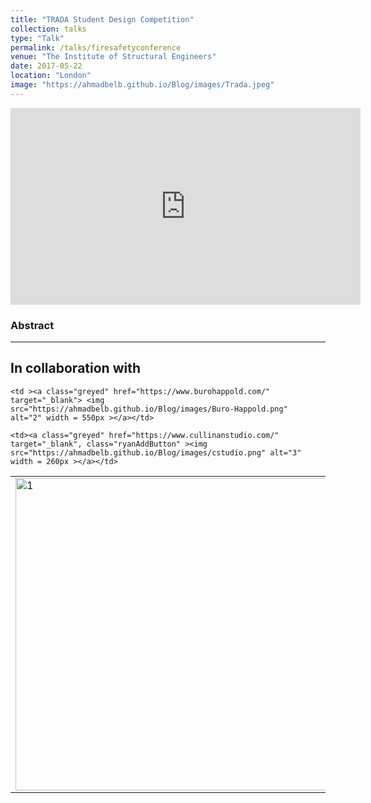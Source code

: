 ```yaml
---
title: "TRADA Student Design Competition"
collection: talks
type: "Talk"
permalink: /talks/firesafetyconference
venue: "The Institute of Structural Engineers"
date: 2017-05-22
location: "London"
image: "https://ahmadbelb.github.io/Blog/images/Trada.jpeg"
---
```


<iframe width="560" height="315" src="https://www.youtube.com/embed/zLcQEUbD71k" title="YouTube video player" frameborder="0" allow="accelerometer; autoplay; clipboard-write; encrypted-media; gyroscope; picture-in-picture" allowfullscreen></iframe>

<h3> Abstract </h3>

<style>
table, tr, td ,th{
   border: none!important;
}
.ryanAddButton {
  display: inline-block;
  padding: 8px 0px;
  width: 390px;
  /*
background:    -moz-linear-gradient(#000, #000);
background:    -o-linear-gradient(#000, #000);
background:    -webkit-linear-gradient(#000, #000);
background:    linear-gradient(#000, #000);
    */
  background: black;
  color: #fff;
  font: normal 700 20px/1"Calibri", sans-serif;
  text-align: center;
  text-shadow: 1px 1px 0 #000;
}
.ryanAddButton:hover {
  background-color: white;
  color: black;
}
</style>

<hr>
<body class="sponsored">

<h2 class="centered">  In collaboration with</h2>

<table >
  <tr >
  <td ><a class="greyed" href="https://www.eng.ed.ac.uk/" target="_blank"> <img src="https://ahmadbelb.github.io/Blog/images/ed.png"  alt="1" width = 500px ></a></td>
  
  
    <td ><a class="greyed" href="https://www.burohappold.com/" target="_blank"> <img src="https://ahmadbelb.github.io/Blog/images/Buro-Happold.png"  alt="2" width = 550px ></a></td>

    <td><a class="greyed" href="https://www.cullinanstudio.com/" target="_blank", class="ryanAddButton" ><img     src="https://ahmadbelb.github.io/Blog/images/cstudio.png" alt="3" width = 260px ></a></td>
    
    
 <td><a class="greyed" href="https://www.istructe.org/" target="_blank"><img src="https://ahmadbelb.github.io/Blog/images/ise.png" alt="4" width = 300px ></a></td>
   </tr> 
   <tr>
    

     
  </tr>
</table>
</body>



